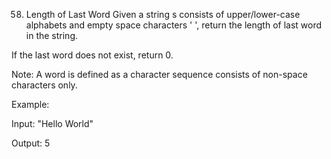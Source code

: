 58. Length of Last Word
Given a string s consists of upper/lower-case alphabets and empty space characters ' ', return the length of last word in the string.

If the last word does not exist, return 0.


Note: A word is defined as a character sequence consists of non-space characters only.

Example:


Input: "Hello World"

Output: 5
